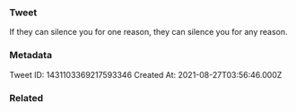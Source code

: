 ### Tweet
If they can silence you for one reason, they can silence you for any reason.

### Metadata
Tweet ID: 1431103369217593346
Created At: 2021-08-27T03:56:46.000Z

### Related

